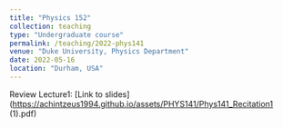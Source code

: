 ```yaml
---
title: "Physics 152"
collection: teaching
type: "Undergraduate course"
permalink: /teaching/2022-phys141
venue: "Duke University, Physics Department"
date: 2022-05-16
location: "Durham, USA"
---
```

Review Lecture1: [Link to slides](https://achintzeus1994.github.io/assets/PHYS141/Phys141_Recitation1 (1).pdf)

